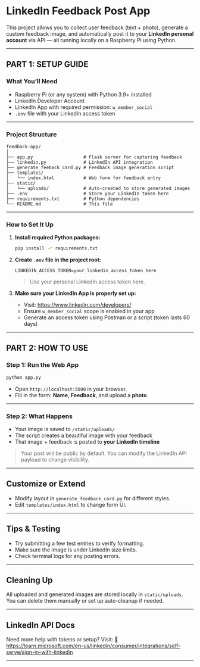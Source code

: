 # LinkedIn Feedback Post App

This project allows you to collect user feedback (text + photo), generate a custom feedback image, and automatically post it to your **LinkedIn personal account** via API — all running locally on a Raspberry Pi using Python.

---

## PART 1: SETUP GUIDE

### What You’ll Need

-  Raspberry Pi (or any system) with Python 3.9+ installed
-  LinkedIn Developer Account
-  LinkedIn App with required permission: `w_member_social`
-  `.env` file with your LinkedIn access token

---

### Project Structure

```
feedback-app/
│
├── app.py                   # Flask server for capturing feedback
├── linkedin.py              # LinkedIn API integration
├── generate_feeback_card.py # Feedback image generation script
├── templates/
│   └── index.html           # Web form for feedback entry
├── static/
│   └── uploads/             # Auto-created to store generated images
├── .env                     # Store your LinkedIn token here
├── requirements.txt         # Python dependencies
└── README.md                # This file
```

---

### How to Set It Up

1. **Install required Python packages:**
   ```bash
   pip install -r requirements.txt
   ```

4. **Create `.env` file in the project root:**
   ```env
   LINKEDIN_ACCESS_TOKEN=your_linkedin_access_token_here
   ```

   >  Use your personal LinkedIn access token here.

5. **Make sure your LinkedIn App is properly set up:**
   - Visit: https://www.linkedin.com/developers/
   - Ensure `w_member_social` scope is enabled in your app
   - Generate an access token using Postman or a script (token lasts 60 days)

---

## PART 2: HOW TO USE

### Step 1: Run the Web App

```bash
python app.py
```

- Open `http://localhost:5000` in your browser.
- Fill in the form: **Name**, **Feedback**, and upload a **photo**.

---

### Step 2: What Happens

- Your image is saved to `/static/uploads/`
- The script creates a beautiful image with your feedback
- That image + feedback is posted to **your LinkedIn timeline**

> Your post will be public by default.
> You can modify the LinkedIn API payload to change visibility.

---

## Customize or Extend

- Modify layout in `generate_feedback_card.py` for different styles.
- Edit `templates/index.html` to change form UI.

---

## Tips & Testing

- Try submitting a few test entries to verify formatting.
- Make sure the image is under LinkedIn size limits.
- Check terminal logs for any posting errors.

---

## Cleaning Up

All uploaded and generated images are stored locally in `static/uploads`. You can delete them manually or set up auto-cleanup if needed.

---

## LinkedIn API Docs

Need more help with tokens or setup? Visit:
🔗 https://learn.microsoft.com/en-us/linkedin/consumer/integrations/self-serve/sign-in-with-linkedin

---